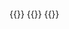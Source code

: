 # 

{{<friend name="疯狂的茶几" url="https://www.tomhjx.top/" logo="https://www.tomhjx.top/uploads/avatar.jpg" word="疯狂的茶几" >}}
{{<friend name="Cielpark" url="https://imciel.com/" logo="https://imciel.com/img/avatar_hu255c78e56c1e5f387a1bd4b6702383bf_98242_300x0_resize_q75_box.jpg" word="Cielpark" >}}
{{<friend name="大熊的博客" url="https://www.ggood.xyz/" logo="https://www.ggood.xyz/avatar.jpg" word="大熊的博客" >}}

